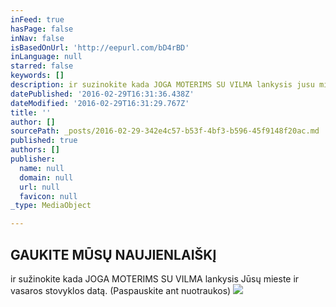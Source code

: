```yaml
---
inFeed: true
hasPage: false
inNav: false
isBasedOnUrl: 'http://eepurl.com/bD4rBD'
inLanguage: null
starred: false
keywords: []
description: ir suzinokite kada JOGA MOTERIMS SU VILMA lankysis jusu mieste ir vasaros stovyklos data.
datePublished: '2016-02-29T16:31:36.438Z'
dateModified: '2016-02-29T16:31:29.767Z'
title: ''
author: []
sourcePath: _posts/2016-02-29-342e4c57-b53f-4bf3-b596-45f9148f20ac.md
published: true
authors: []
publisher:
  name: null
  domain: null
  url: null
  favicon: null
_type: MediaObject

---
```

## GAUKITE MŪSŲ NAUJIENLAIŠKĮ

ir sužinokite kada JOGA MOTERIMS SU VILMA lankysis Jūsų mieste ir vasaros stovyklos datą. (Paspauskite ant nuotraukos)
![](https://s3-us-west-2.amazonaws.com/the-grid-img/p/a8fbd27a0ff6f3bd4740826e188f80db36acfb02.jpg)